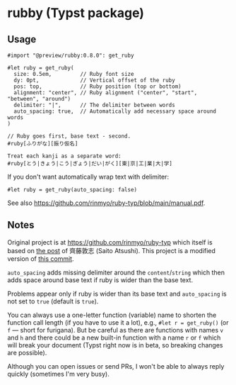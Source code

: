 # rubby (Typst package)

## Usage

```typst
#import "@preview/rubby:0.8.0": get_ruby

#let ruby = get_ruby(
  size: 0.5em,         // Ruby font size
  dy: 0pt,             // Vertical offset of the ruby
  pos: top,            // Ruby position (top or bottom)
  alignment: "center", // Ruby alignment ("center", "start", "between", "around")
  delimiter: "|",      // The delimiter between words
  auto_spacing: true,  // Automatically add necessary space around words
)

// Ruby goes first, base text - second.
#ruby[ふりがな][振り仮名]

Treat each kanji as a separate word:
#ruby[とう|きょう|こう|ぎょう|だい|がく][東|京|工|業|大|学]
```

If you don't want automatically wrap text with delimiter:

```typst
#let ruby = get_ruby(auto_spacing: false)
```

See also <https://github.com/rinmyo/ruby-typ/blob/main/manual.pdf>.

## Notes

Original project is at <https://github.com/rinmyo/ruby-typ> which itself is
based on [the post](https://zenn.dev/saito_atsushi/articles/ff9490458570e1)
of 齊藤敦志 (Saito Atsushi). This project is a modified version of
[this commit](https://github.com/rinmyo/ruby-typ/commit/23ca86180757cf70f2b9f5851abb5ea5a3b4c6a1).

`auto_spacing` adds missing delimiter around the `content`/`string` which
then adds space around base text if ruby is wider than the base text.

Problems appear only if ruby is wider than its base text and `auto_spacing` is
not set to `true` (default is `true`).

You can always use a one-letter function (variable) name to shorten the
function call length (if you have to use it a lot), e.g., `#let r = get_ruby()`
(or `f` — short for furigana). But be careful as there are functions with names
`v` and `h` and there could be a new built-in function with a name `r` or `f`
which will break your document (Typst right now is in beta, so breaking changes
are possible).

Although you can open issues or send PRs, I won't be able to always reply
quickly (sometimes I'm very busy).

